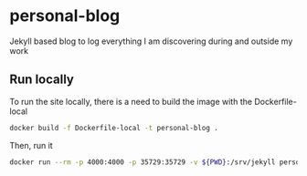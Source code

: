 # personal-blog
Jekyll based blog to log everything I am discovering during and outside my work

## Run locally
To run the site locally, there is a need to build the image with the Dockerfile-local

```bash
docker build -f Dockerfile-local -t personal-blog .
```

Then, run it

```bash
docker run --rm -p 4000:4000 -p 35729:35729 -v ${PWD}:/srv/jekyll personal-blog
```
